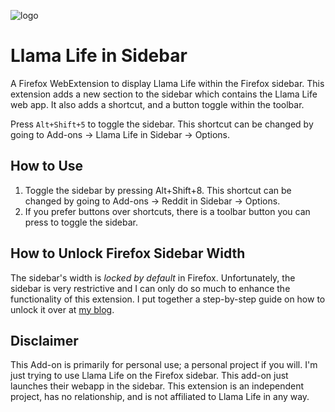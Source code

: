 ![logo](https://llamalife.co/favicon.png)

# Llama Life in Sidebar

A Firefox WebExtension to display Llama Life within the Firefox sidebar. This extension adds a new section to the sidebar which contains the Llama Life web app. It also adds a shortcut, and a button toggle within the toolbar.

Press `Alt+Shift+5` to toggle the sidebar. This shortcut can be changed by going to Add-ons -> Llama Life in Sidebar -> Options.

## How to Use

1. Toggle the sidebar by pressing Alt+Shift+8. This shortcut can be changed by going to Add-ons -> Reddit in Sidebar -> Options.
2. If you prefer buttons over shortcuts, there is a toolbar button you can press to toggle the sidebar.

## How to Unlock Firefox Sidebar Width

The sidebar's width is *locked by default* in Firefox. Unfortunately, the sidebar is very restrictive and I can only do so much to enhance the functionality of this extension. I put together a step-by-step guide on how to unlock it over at [my blog](https://stressed.dev/unlock-max-width-of-firefoxs-sidebar/).

## Disclaimer

This Add-on is primarily for personal use; a personal project if you will. I'm just trying to use Llama Life on the Firefox sidebar. This add-on just launches their webapp in the sidebar. This extension is an independent project, has no relationship, and is not affiliated to Llama Life in any way.
